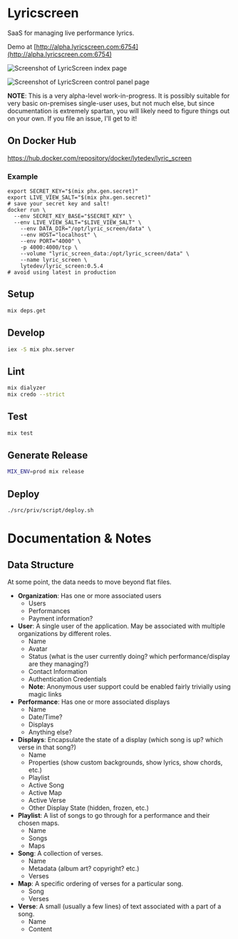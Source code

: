 # Lyricscreen

SaaS for managing live performance lyrics.

Demo at [http://alpha.lyricscreen.com:6754](http://alpha.lyricscreen.com:6754)

![Screenshot of LyricScreen index page][ss_index]

![Screenshot of LyricScreen control panel page][ss_controlpanel]

**NOTE**: This is a very alpha-level work-in-progress. It is possibly suitable for very basic on-premises single-user uses, but not much else, but since documentation is extremely spartan, you will likely need to figure things out on your own. If you file an issue, I'll get to it!

## On Docker Hub

https://hub.docker.com/repository/docker/lytedev/lyric_screen

### Example

```
export SECRET_KEY="$(mix phx.gen.secret)"
export LIVE_VIEW_SALT="$(mix phx.gen.secret)"
# save your secret key and salt!
docker run \
  --env SECRET_KEY_BASE="$SECRET_KEY" \
  --env LIVE_VIEW_SALT="$LIVE_VIEW_SALT" \
	--env DATA_DIR="/opt/lyric_screen/data" \
	--env HOST="localhost" \
	--env PORT="4000" \
	-p 4000:4000/tcp \
	--volume "lyric_screen_data:/opt/lyric_screen/data" \
	--name lyric_screen \
	lytedev/lyric_screen:0.5.4
# avoid using latest in production
```

## Setup

```bash
mix deps.get
```

## Develop

```bash
iex -S mix phx.server
```

## Lint

```bash
mix dialyzer
mix credo --strict
```

## Test

```bash
mix test
```

## Generate Release

```bash
MIX_ENV=prod mix release
```

## Deploy

```
./src/priv/script/deploy.sh
```

# Documentation & Notes

## Data Structure

At some point, the data needs to move beyond flat files.

+ **Organization**: Has one or more associated users
	+ Users
	+ Performances
	+ Payment information?
+ **User**: A single user of the application. May be associated with multiple organizations by different roles.
	+ Name
	+ Avatar
	+ Status (what is the user currently doing? which performance/display are they managing?)
	+ Contact Information
	+ Authentication Credentials
	+ **Note**: Anonymous user support could be enabled fairly trivially using magic links
+ **Performance**: Has one or more associated displays
	+ Name
	+ Date/Time?
	+ Displays
	+ Anything else?
+ **Displays**: Encapsulate the state of a display (which song is up? which verse in that song?)
	+ Name
	+ Properties (show custom backgrounds, show lyrics, show chords, etc.)
	+ Playlist
	+ Active Song
	+ Active Map
	+ Active Verse
	+ Other Display State (hidden, frozen, etc.)
+ **Playlist**: A list of songs to go through for a performance and their chosen maps.
	+ Name
	+ Songs
	+ Maps
+ **Song**: A collection of verses.
	+ Name
	+ Metadata (album art? copyright? etc.)
	+ Verses
+ **Map**: A specific ordering of verses for a particular song.
	+ Song
	+ Verses
+ **Verse**: A small (usually a few lines) of text associated with a part of a song.
	+ Name
	+ Content


[ss_index]: https://files.lyte.dev/uploads/lyric_screen_index.png
[ss_controlpanel]: https://files.lyte.dev/uploads/lyric_screen_controlpanel.png
